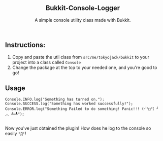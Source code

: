 <h2  align="center">Bukkit-Console-Logger</h2>
<p  align="center">A simple console utility class made with Bukkit.</p>

<br/>

## Instructions:

1. Copy and paste the util class from ```src/me/tokyojack/bukkit``` to your project into a class called ```Console```
2. Change the package at the top to your needed one, and you're good to go!


## Usage

```Console.INFO.log("Something has turned on.");```
<br/>
```Console.SUCCESS.log("Something has worked successfully!");```
<br/>
```Console.ERROR.log("Something Failed to do something! Panic!!! (╯°□°）╯︵ ┻━┻");```

##

Now you've just obtained the plugin! How does he log to the console so easily ```°Д°```!
